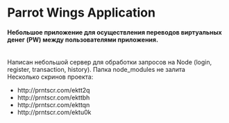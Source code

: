 # Parrot Wings Application

<h4>Небольшое приложение для осуществления переводов виртуальных денег (PW) между пользователями приложения.</h4>
<br>
Написан небольшой сервер для обработки запросов на Node (login, register, transaction, history).
Папка node_modules не залита
<br>
Несколько скринов проекта:
<ul>
	<li>http://prntscr.com/ektt2q</li>
	<li>http://prntscr.com/ekttbh</li>
	<li>http://prntscr.com/ekttqn</li>
	<li>http://prntscr.com/ektu0k</li>
</ul>
